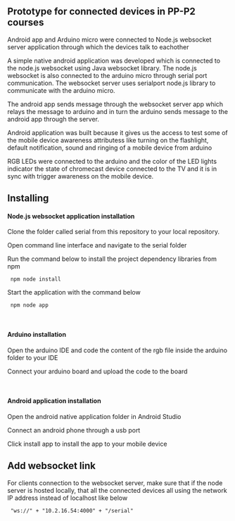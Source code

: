 
<h2>Prototype for connected devices in PP-P2 courses</h2>

Android app and Arduino micro were connected to Node.js websocket server application through which the devices talk to eachother

A simple native android application was developed which is connected to the node.js websocket using Java websocket library. The node.js websocket is also connected to the arduino micro through serial port communication. The websocket server uses serialport node.js library to communicate with the arduino micro.

The android app sends message through the websocket server app which relays the message to arduino and in turn the arduino sends message to the android app through the server.

Android application was built because it gives us the access to test some of the mobile device awareness attributess like turning on the flashlight, default notification, sound and ringing of a mobile device from arduino

RGB LEDs were connected to the arduino and the color of the LED lights indicator the state of chromecast device connected to the TV and it is in sync with trigger awareness on the mobile device.

<h2>Installing</h2>

<h4>Node.js websocket application installation</h4>

Clone the folder called serial from this repository to your local repository.

Open command line interface and navigate to the serial folder

Run the command below to install the project dependency libraries from npm

<code> npm node install </code>

Start the application with the command below

<code> npm node app </code>

<br/>

<h4>Arduino installation </h4>

Open the arduino IDE and code the content of the rgb file inside the arduino folder to your IDE

Connect your arduino board and upload the code to the board


<br/>

<h4>Android application installation </h4>

Open the android native application folder in Android Studio

Connect an android phone through a usb port

Click install app to install the app to your mobile device


<h2>Add websocket link</h2>

For clients connection to the websocket server, make sure that if the node server is hosted locally, that all the connected devices all using the network IP address instead of localhost like below

<code> "ws://" + "10.2.16.54:4000" + "/serial" </code>
